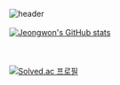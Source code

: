![header](https://capsule-render.vercel.app/api?type=transparent&color=auto&height=300&section=header&text=🎆%20Jeongwon's%20Github&fontSize=70&fontColor=FAED7D)
<br/><br/>
[![Jeongwon's GitHub stats](https://github-readme-stats.vercel.app/api?username=biz-jeongwon&show_icons=true&theme=gruvbox)](https://github.com/biz-jeongwon/github-readme-stats)
<br/><br/><br/><br/>
[![Solved.ac
프로필](http://mazassumnida.wtf/api/v2/generate_badge?boj=biz_jeongwon)](https://solved.ac/biz_jeongwon)
<!--
**biz-jeongwon/biz-jeongwon** is a ✨ _special_ ✨ repository because its `README.md` (this file) appears on your GitHub profile.

Here are some ideas to get you started:

- 🔭 I’m currently working on ...
- 🌱 I’m currently learning ...
- 👯 I’m looking to collaborate on ...
- 🤔 I’m looking for help with ...
- 💬 Ask me about ...
- 📫 How to reach me: ...
- 😄 Pronouns: ...
- ⚡ Fun fact: ...
-->
